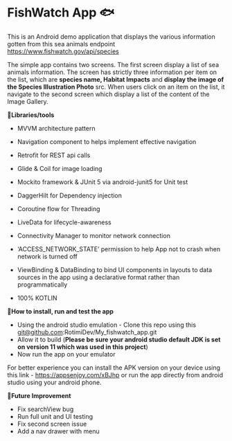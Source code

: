 # FishWatch App :fish:

This is an Android demo application that displays the various information gotten from this sea animals endpoint https://www.fishwatch.gov/api/species            

The simple app contains two screens. The first screen display a list of sea animals information.
The screen has strictly three information per item on the list, which are  **species name, Habitat Impacts** and **display the image of the Species Illustration Photo** src. When users click on an item on the list, it navigate to the second screen which display a list of the content of the Image Gallery. 

**:blowfish:Libraries/tools**
* MVVM architecture pattern
* Navigation component to helps implement effective navigation
* Retrofit for REST api calls
* Glide & Coil for image loading
* Mockito framework & JUnit 5 via android-junit5 for Unit test
* DaggerHilt for Dependency injection
* Coroutine flow for Threading
* LiveData for lifecycle-awareness
* Connectivity Manager to monitor network connection
* ‘ACCESS_NETWORK_STATE’ permission to help App not to crash when network is turned off 
* ViewBinding & DataBinding to bind UI components in layouts to data sources in the app using a declarative format rather than programmatically

* 100% KOTLIN




**:blowfish:How to install, run and test the app**
* Using the android studio emulation - Clone this repo using this git@github.com:RotimiDev/My_fishwatch_app.git
* Allow it to build (**Please be sure your android studio default JDK is set on version 11 which was used in this project**)
* Now run the app on your emulator

For better experience you can install the APK version on your device using this link - https://appsenjoy.com/xBJhp
or run the app directly from android studio using your android phone.

**:blowfish:Future Improvement**
* Fix searchView bug
* Run full unit and UI testing
* Fix second screen issue
* Add a nav drawer with menu
